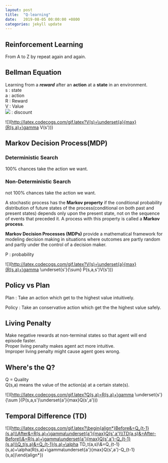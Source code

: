 ```yaml
---
layout: post
title:  "Q-learning"
date:   2019-08-05 00:00:00 +0800
categories: jekyll update
---
```

## Reinforcement Learning  
From A to Z by repeat again and again.  

## Bellman Equation  
Learning from a ***reward*** after an **action** at a **state** in an environment.  
s : state  
a : action  
R : Reward  
V : Value  
![](http://latex.codecogs.com/gif.latex?\gamma) : discount  

![](http://latex.codecogs.com/gif.latex?V(s)=\underset{a}{max}(R(s,a)+\gamma V(s')))  

## Markov Decision Process(MDP)  
### Deterministic Search  
100% chances take the action we want.  
### Non-Deterministic Search  
not 100% chances take the action we want.  

A stochastic process has the **Markov property** if the conditional probability distribution of future states of the process(conditional on both past and present states) depends only upon the present state, not on the sequence of events that preceded it. A process with this property is called a **Markov process**.  

**Markov Decision Processes (MDPs)** provide a mathematical framework for modeling decision making in situations where outcomes are partly random and partly under the control of a decision maker.  

P : probability  

![](http://latex.codecogs.com/gif.latex?V(s)=\underset{a}{max}(R(s,a)+\gamma \underset{s'}{\sum} P(s,a,s')V(s')))  

## Policy vs Plan  
Plan : Take an action which get to the highest value intuitively.  

Policy : Take an conservative action which get the the highest value safely.  

## Living Penalty  
Make negative rewards at non-terminal states so that agent will end episode faster.  
Proper living penalty makes agent act more intuitive.  
Improper living penalty might cause agent goes wrong.  

## Where's the Q?  
Q = Quality  
Q(s,a) means the value of the action(a) at a certain state(s).  

![](http://latex.codecogs.com/gif.latex?Q(s,a)=R(s,a)+\gamma \underset{s'}{\sum }(P(s,a,s')\underset{a'}{max}Q(s',a')))  

## Temporal Difference (TD)
![](http://latex.codecogs.com/gif.latex?\begin{align*}Before&=Q_{t-1}(s,a)\\After&=R(s,a)+\gamma\underset{a'}{max}Q(s',a')\\TD(a,s)&=After-Before\\&=R(s,a)+\gamma\underset{a'}{max}Q(s',a')-Q_{t-1}(s,a)\\Q_t(s,a)&=Q_{t-1}(s,a)+\alpha TD_t(a,s)\\&=Q_{t-1}(s,a)+\alpha(R(s,a)+\gamma\underset{a'}{max}Q(s',a')-Q_{t-1}(s,a))\end{align*})  
